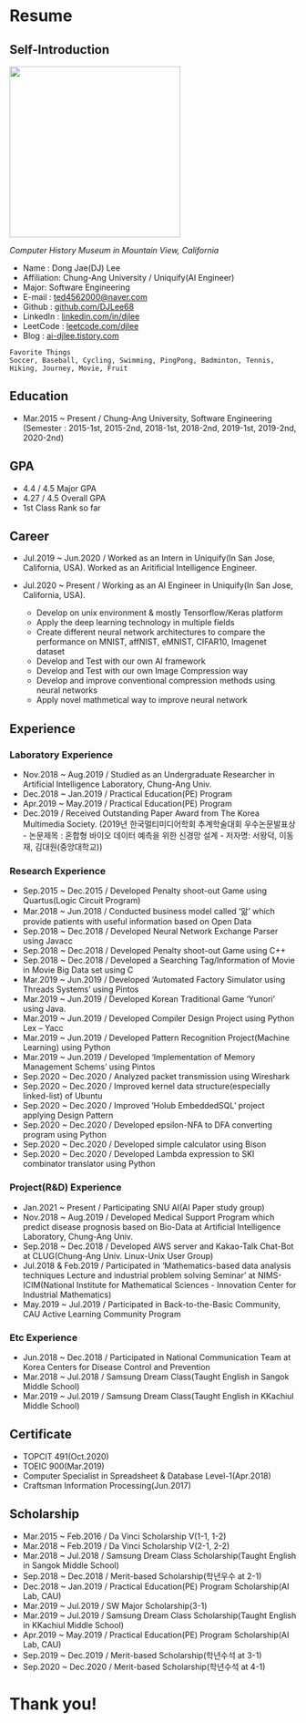 # Resume

## Self-Introduction
<img src="https://user-images.githubusercontent.com/41410971/81505856-64130180-932d-11ea-85ba-b9ac1ac181a8.jpg"  width="300" height="300">

_Computer History Museum in Mountain View, California_

- Name : Dong Jae(DJ) Lee
- Affiliation: Chung-Ang University / Uniquify(AI Engineer)
- Major: Software Engineering
- E-mail : ted4562000@naver.com
- Github : [github.com/DJLee68](https://github.com/DJLee68)
- LinkedIn : [linkedin.com/in/djlee](https://www.linkedin.com/in/dong-jae-lee-3b271419b/)
- LeetCode : [leetcode.com/djlee](https://leetcode.com/leedongjae0611/)
- Blog : [ai-djlee.tistory.com](https://ai-djlee.tistory.com/)
```
Favorite Things
Soccer, Baseball, Cycling, Swimming, PingPong, Badminton, Tennis, Hiking, Journey, Movie, Fruit 
```

## Education
- Mar.2015 ~ Present / Chung-Ang University, Software Engineering  
(Semester : 2015-1st, 2015-2nd, 2018-1st, 2018-2nd, 2019-1st, 2019-2nd, 2020-2nd)

## GPA
- 4.4 / 4.5  Major GPA
- 4.27 / 4.5 Overall GPA
- 1st Class Rank so far

## Career
- Jul.2019 ~ Jun.2020 / Worked as an Intern in Uniquify(In San Jose, California, USA). Worked as an Aritificial Intelligence Engineer.
- Jul.2020 ~ Present / Working as an AI Engineer in Uniquify(In San Jose, California, USA).

  - Develop on unix environment & mostly Tensorflow/Keras platform 
  - Apply the deep learning technology in multiple fields  
  - Create different neural network architectures to compare the performance on MNIST, affNIST, eMNIST, CIFAR10, Imagenet dataset  
  - Develop and Test with our own AI framework  
  - Develop and Test with our own Image Compression way  
  - Develop and improve conventional compression methods using neural networks    
  - Apply novel mathmetical way to improve neural network  

## Experience
### Laboratory Experience
- Nov.2018 ~ Aug.2019 / Studied as an Undergraduate Researcher in Artificial Intelligence Laboratory, Chung-Ang Univ.
- Dec.2018 ~ Jan.2019	/ Practical Education(PE) Program
- Apr.2019 ~ May.2019	/ Practical Education(PE) Program
- Dec.2019 / Received Outstanding Paper Award from The Korea Multimedia Society. (2019년 한국멀티미디어학회 추계학술대회 우수논문발표상 - 논문제목 : 혼합형 바이오 데이터 예측을 위한 신경망 설계 - 저자명: 서왕덕, 이동재, 김대원(중앙대학교))

### Research Experience
- Sep.2015 ~ Dec.2015	/ Developed Penalty shoot-out Game using Quartus(Logic Circuit Program)
- Mar.2018 ~ Jun.2018	/ Conducted business model called ‘앎’ which provide patients with useful information based on Open Data
- Sep.2018 ~ Dec.2018	/ Developed Neural Network Exchange Parser using Javacc
- Sep.2018 ~ Dec.2018	/ Developed Penalty shoot-out Game using C++
- Sep.2018 ~ Dec.2018	/ Developed a Searching Tag/Information of Movie in Movie Big Data set using C 
- Mar.2019 ~ Jun.2019	/ Developed ‘Automated Factory Simulator using Threads Systems’ using Pintos
- Mar.2019 ~ Jun.2019	/ Developed Korean Traditional Game ‘Yunori’ using Java.
- Mar.2019 ~ Jun.2019	/ Developed Compiler Design Project using Python Lex – Yacc
- Mar.2019 ~ Jun.2019	/ Developed Pattern Recognition Project(Machine Learning) using Python
- Mar.2019 ~ Jun.2019	/ Developed ‘Implementation of Memory Management Schems’ using Pintos
- Sep.2020 ~ Dec.2020 / Analyzed packet transmission using Wireshark
- Sep.2020 ~ Dec.2020 / Improved kernel data structure(especially linked-list) of Ubuntu
- Sep.2020 ~ Dec.2020 / Improved ’Holub EmbeddedSQL’ project applying Design Pattern
- Sep.2020 ~ Dec.2020 / Developed epsilon-NFA to DFA converting program using Python
- Sep.2020 ~ Dec.2020 / Developed simple calculator using Bison
- Sep.2020 ~ Dec.2020 / Developed Lambda expression to SKI combinator translator using Python

### Project(R&D) Experience
- Jan.2021 ~ Present  / Participating SNU AI(AI Paper study group)
- Nov.2018 ~ Aug.2019	/ Developed Medical Support Program which predict disease prognosis based on Bio-Data at Artificial Intelligence Laboratory, Chung-Ang Univ.
- Sep.2018 ~ Dec.2018	/ Developed AWS server and Kakao-Talk Chat-Bot at CLUG(Chung-Ang Univ. Linux-Unix User Group)
- Jul.2018 & Feb.2019	/ Participated in ‘Mathematics-based data analysis techniques Lecture and industrial problem solving Seminar’ at NIMS-ICIM(National Institute for Mathematical Sciences - Innovation Center for Industrial Mathematics)
- May.2019 ~ Jul.2019	/ Participated in Back-to-the-Basic Community, CAU Active Learning Community Program 

### Etc Experience
-	Jun.2018 ~ Dec.2018 / Participated in National Communication Team at Korea Centers for Disease Control and Prevention
- Mar.2018 ~ Jul.2018	/ Samsung Dream Class(Taught English in Sangok Middle School)
- Mar.2019 ~ Jul.2019	/ Samsung Dream Class(Taught English in KKachiul Middle School)

## Certificate
- TOPCIT 491(Oct.2020)
- TOEIC 900(Mar.2019)
- Computer Specialist in Spreadsheet & Database Level-1(Apr.2018)
- Craftsman Information Processing(Jun.2017)

## Scholarship
- Mar.2015 ~ Feb.2016	/ Da Vinci Scholarship V(1-1, 1-2) 
- Mar.2018 ~ Feb.2019	/ Da Vinci Scholarship V(2-1, 2-2)
- Mar.2018 ~ Jul.2018	/ Samsung Dream Class Scholarship(Taught English in Sangok Middle School)
- Sep.2018 ~ Dec.2018	/ Merit-based Scholarship(학년우수 at 2-1)
- Dec.2018 ~ Jan.2019	/ Practical Education(PE) Program Scholarship(AI Lab, CAU)
- Mar.2019 ~ Jul.2019	/ SW Major Scholarship(3-1)
- Mar.2019 ~ Jul.2019	/ Samsung Dream Class Scholarship(Taught English in KKachiul Middle School)
- Apr.2019 ~ May.2019	/ Practical Education(PE) Program Scholarship(AI Lab, CAU)
- Sep.2019 ~ Dec.2019	/ Merit-based Scholarship(학년수석 at 3-1)
- Sep.2020 ~ Dec.2020 / Merit-based Scholarship(학년수석 at 4-1)

# Thank you!
